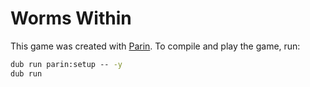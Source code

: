 # Worms Within

This game was created with [Parin](https://github.com/Kapendev/parin).
To compile and play the game, run:

```cmd
dub run parin:setup -- -y
dub run
```
